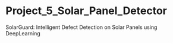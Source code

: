 # Project_5_Solar_Panel_Detector
SolarGuard: Intelligent Defect Detection on Solar Panels using  DeepLearning
